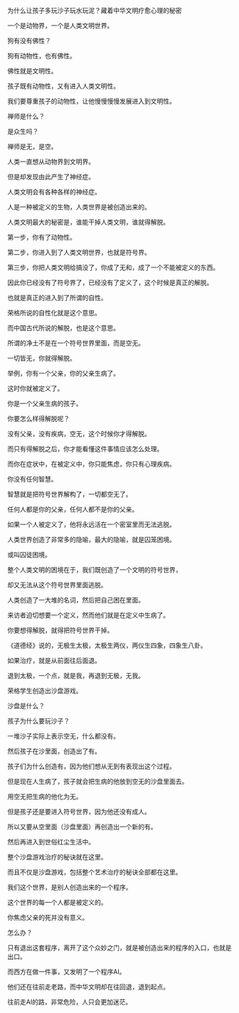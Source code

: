 为什么让孩子多玩沙子玩水玩泥？藏着中华文明疗愈心理的秘密



一个是动物界，一个是人类文明世界。

狗有没有佛性？

狗有动物性，也有佛性。

佛性就是文明性。

孩子既有动物性，又有进入人类文明性。

我们要尊重孩子的动物性，让他慢慢慢慢发展进入到文明性。



禅师是什么？

是众生吗？

禅师是无，是空。



人类一直想从动物界到文明界。

但是却发现由此产生了神经症。

人类文明会有各种各样的神经症。

人是一种被定义的生物，人类世界是被创造出来的。

人类文明最大的秘密是，谁能干掉人类文明，谁就得解脱。



第一步，你有了动物性。

第二步，你进入到了人类文明世界，也就是符号界。

第三步，你把人类文明给搞没了，你成了无和，成了一个不能被定义的东西。

因此你已经没有了符号界了，已经没有了定义了，这个时候是真正的解脱。

也就是真正的进入到了所谓的自性。

荣格所说的自性化就是这个意思。

而中国古代所说的解脱，也是这个意思。



所谓的净土不是在一个符号世界里面，而是空无。

一切皆无，你就得解脱。



举例，你有一个父亲，你的父亲生病了。

这时你就被定义了。

你是一个父亲生病的孩子。

你要怎么样得解脱呢？

没有父亲，没有疾病，空无，这个时候你才得解脱。

而只有得解脱之后，你才能看懂这件事情应该怎么处理。

而你在症状中，在被定义中，你只能焦虑，你只有心理疾病。

你没有任何智慧。

智慧就是把符号世界解构了，一切都空无了。

任何人都是你的父亲，任何人都不是你的父亲。



如果一个人被定义了，他将永远活在一个密室里而无法逃脱。

人类世界创造了非常多的隐喻，最大的隐喻，就是囚笼困境。

或叫囚徒困境。

整个人类文明的困境在于，我们既创造了一个文明的符号世界，

却又无法从这个符号世界里面逃脱。

人类创造了一大堆的名词，然后把自己困在里面。



来访者迫切想要一个定义，然而他们就是在定义中生病了。

你要想得解脱，就得把符号世界干掉。



《道德经》说的，无极生太极，太极生两仪，两仪生四象，四象生八卦。

如果治疗，就是从前面往后面退。

退到太极，一个点，就是我，再退到无极，无我。



荣格学生创造出沙盘游戏。

沙盘是什么？

孩子为什么要玩沙子？

一堆沙子实际上表示空无，什么都没有。

然后孩子在沙里面，创造出了有。

孩子们为什么创造有，因为他们想从无到有表现出这个过程。

但是现在人生病了，孩子就会把生病的他放到空无的沙盘里面去。

用空无把生病的他化为无。

但是孩子还是要进入符号世界，因为他还没有成人。

所以又要从空里面（沙盘里面）再创造出一个新的有。

然后再进入到世俗红尘生活中。

整个沙盘游戏治疗的秘诀就在这里。

而且不仅是沙盘游戏，包括整个艺术治疗的秘诀全部都在这里。



我们这个世界，是别人创造出来的一个程序。

这个世界的每一个人都是被定义的。

你焦虑父亲的死并没有意义。

怎么办？

只有退出这套程序，离开了这个众妙之门，就是被创造出来的程序的入口，也就是出口。

而西方在做一件事，又发明了一个程序AI。

他们还在往前走老路，而中华文明却在往回退，退到起点。

往前走AI的路，非常危险，人只会更加迷茫。







